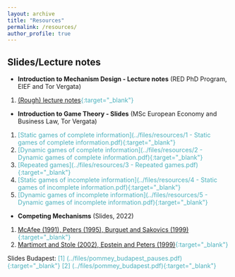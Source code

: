```yaml
---
layout: archive
title: "Resources"
permalink: /resources/
author_profile: true
---
```


## Slides/Lecture notes

* **Introduction to Mechanism Design - Lecture notes** (RED PhD Program, EIEF and Tor Vergata) <br>
1. <span style="color:#4CB1BD;">[(Rough) lecture notes](../files/resources/intro_mechanism_design.pdf){:target="_blank"}


* **Introduction to Game Theory - Slides** (MSc European Economy and Business Law, Tor Vergata)
1. <span style="color:#4CB1BD;">[Static games of complete information](../files/resources/1 - Static games of complete information.pdf){:target="_blank"}
2. <span style="color:#4CB1BD;">[Dynamic games of complete information](../files/resources/2 - Dynamic games of complete information.pdf){:target="_blank"}
3. <span style="color:#4CB1BD;">[Repeated games](../files/resources/3 - Repeated games.pdf){:target="_blank"}
4. <span style="color:#4CB1BD;">[Static games of incomplete information](../files/resources/4 - Static games of incomplete information.pdf){:target="_blank"}
5. <span style="color:#4CB1BD;">[Dynamic games of incomplete information](../files/resources/5 - Dynamic games of incomplete information.pdf){:target="_blank"}

<!-- * **Introduction to Auction Theory** <br> 
Standard auctions, optimal selling mechanisms -->

* **Competing Mechanisms** (Slides, 2022)
1. <span style="color:#4CB1BD;">[McAfee (1991), Peters (1995), Burguet and Sakovics (1999)](../files/resources/Lecture_1___Competing_Auctions.pdf){:target="_blank"}
2. <span style="color:#4CB1BD;">[Martimort and Stole (2002), Epstein and Peters (1999)](../files/resources/Lecture_2___Competing_Mechanisms__Revelation_Principle_and_Extensions.pdf){:target="_blank"}


Slides Budapest: <span style="color:#4CB1BD;">[1] (../files/pommey_budapest_pauses.pdf){:target="_blank"} <span style="color:#4CB1BD;">[2] (../files/pommey_budapest.pdf){:target="_blank"}
